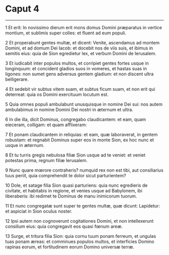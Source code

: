 # Caput 4

***

1 Et erit: In novissimo dierum erit mons domus Domini præparatus in vertice montium, et sublimis super colles: et fluent ad eum populi.

2 Et properabunt gentes multæ, et dicent: Venite, ascendamus ad montem Domini, et ad domum Dei Iacob: et docebit nos de viis suis, et ibimus in semitis eius: quia de Sion egredietur lex, et verbum Domini de Ierusalem.

3 Et iudicabit inter populos multos, et corripiet gentes fortes usque in longinquum: et concident gladios suos in vomeres, et hastas suas in ligones: non sumet gens adversus gentem gladium: et non discent ultra belligerare.

4 Et sedebit vir subtus vitem suam, et subtus ficum suam, et non erit qui deterreat: quia os Domini exercituum locutum est.

5 Quia omnes populi ambulabunt unusquisque in nomine Dei sui: nos autem ambulabimus in nomine Domini Dei nostri in æternum et ultra.

6 In die illa, dicit Dominus, congregabo claudicantem: et eam, quam eieceram, colligam: et quam afflixeram:

7 Et ponam claudicantem in reliquias: et eam, quæ laboraverat, in gentem robustam: et regnabit Dominus super eos in monte Sion, ex hoc nunc et usque in æternum.

8 Et tu turris gregis nebulosa filiæ Sion usque ad te veniet: et veniet potestas prima, regnum filiæ Ierusalem.

9 Nunc quare mœrore contraheris? numquid rex non est tibi, aut consiliarius tuus periit, quia comprehendit te dolor sicut parturientem?

10 Dole, et satage filia Sion quasi parturiens: quia nunc egredieris de civitate, et habitabis in regione, et venies usque ad Babylonem, ibi liberaberis: ibi redimet te Dominus de manu inimicorum tuorum.

11 Et nunc congregatæ sunt super te gentes multæ, quæ dicunt: Lapidetur: et aspiciat in Sion oculus noster.

12 Ipsi autem non cognoverunt cogitationes Domini, et non intellexerunt consilium eius: quia congregavit eos quasi fœnum areæ.

13 Surge, et tritura filia Sion: quia cornu tuum ponam ferreum, et ungulas tuas ponam æreas: et comminues populos multos, et interficies Domino rapinas eorum, et fortitudinem eorum Domino universæ terræ.


